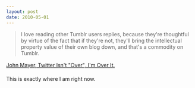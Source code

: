 ```yaml
---
layout: post
date: 2010-05-01
---
```


>I love reading other Tumblr users replies, because they're thoughtful by virtue of the fact that if they're not, they'll bring the intellectual property value of their own blog down, and that's a commodity on Tumblr.

[John Mayer, Twitter Isn't "Over", I'm Over It.](https://www.thewrap.com/john-mayer-im-over-twitter-16755/) 

This is exactly where I am right now. 
